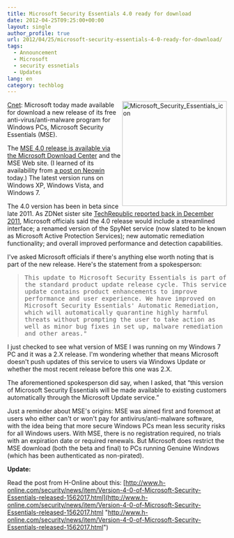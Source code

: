 ```yaml
---
title: Microsoft Security Essentials 4.0 ready for download
date: 2012-04-25T09:25:00+00:00
layout: single
author_profile: true
url: 2012/04/25/microsoft-security-essentials-4-0-ready-for-download/
tags:
  - Announcement
  - Microsoft
  - security essnetials
  - Updates
lang: en
category: techblog
---
```

<a href="http://news.cnet.com/8301-10805_3-57420512-75/microsoft-security-essentials-4.0-ready-for-download/" target="_blank"><img title="Microsoft_Security_Essentials_icon" border="0" alt="Microsoft_Security_Essentials_icon" align="right" src="http://lh4.ggpht.com/-JPviJ_Oj89E/T5e78q266FI/AAAAAAAAFqA/8fn_RNydudk/Microsoft_Security_Essentials_icon%25255B3%25255D.png?imgmax=800" width="240" height="240" />Cnet</a>: Microsoft today made available for download a new release of its free anti-virus/anti-malware program for Windows PCs, Microsoft Security Essentials (MSE). 

The [MSE 4.0 release is available via the Microsoft Download Center](http://www.microsoft.com/download/en/details.aspx?id=5201) and the MSE Web site. (I learned of its availability from [a post on Neowin](http://www.neowin.net/news/microsoft-security-essentials-hits-40?) today.) The latest version runs on Windows XP, Windows Vista, and Windows 7. 

The 4.0 version has been in beta since late 2011. As ZDNet sister site [TechRepublic reported back in December 2011](http://www.techrepublic.com/blog/security/a-look-into-microsoft-security-essentials-2012/7058), Microsoft officials said the 4.0 release would include a streamlined interface; a renamed version of the SpyNet service (now slated to be known as Microsoft Active Protection Services); new automatic remediation functionality; and overall improved performance and detection capabilities. 

I've asked Microsoft officials if there's anything else worth noting that is part of the new release. Here's the statement from a spokesperson: 

> <tt>This update to Microsoft Security Essentials is part of the standard product update release cycle. This service update contains product enhancements to improve performance and user experience. We have improved on Microsoft Security Essentials' Automatic Remediation, which will automatically quarantine highly harmful threats without prompting the user to take action as well as minor bug fixes in set up, malware remediation and other areas." </tt>

I just checked to see what version of MSE I was running on my Windows 7 PC and it was a 2.X release. I'm wondering whether that means Microsoft doesn't push updates of this service to users via Windows Update or whether the most recent release before this one was 2.X. 

The aforementioned spokesperson did say, when I asked, that &#8220;this version of Microsoft Security Essentials will be made available to existing customers automatically through the Microsoft Update service.&#8221; 

Just a reminder about MSE's origins: MSE was aimed first and foremost at users who either can't or won't pay for antivirus/anti-malware software, with the idea being that more secure Windows PCs mean less security risks for all Windows users. With MSE, there is no registration required, no trials with an expiration date or required renewals. But Microsoft does restrict the MSE download (both the beta and final) to PCs running Genuine Windows (which has been authenticated as non-pirated). 

**Update:**

Read the post from H-Online about this: [http://www.h-online.com/security/news/item/Version-4-0-of-Microsoft-Security-Essentials-released-1562017.html](http://www.h-online.com/security/news/item/Version-4-0-of-Microsoft-Security-Essentials-released-1562017.html "http://www.h-online.com/security/news/item/Version-4-0-of-Microsoft-Security-Essentials-released-1562017.html")